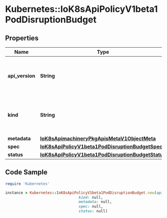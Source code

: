 # Kubernetes::IoK8sApiPolicyV1beta1PodDisruptionBudget

## Properties

Name | Type | Description | Notes
------------ | ------------- | ------------- | -------------
**api_version** | **String** | APIVersion defines the versioned schema of this representation of an object. Servers should convert recognized schemas to the latest internal value, and may reject unrecognized values. More info: https://git.k8s.io/community/contributors/devel/sig-architecture/api-conventions.md#resources | [optional] 
**kind** | **String** | Kind is a string value representing the REST resource this object represents. Servers may infer this from the endpoint the client submits requests to. Cannot be updated. In CamelCase. More info: https://git.k8s.io/community/contributors/devel/sig-architecture/api-conventions.md#types-kinds | [optional] 
**metadata** | [**IoK8sApimachineryPkgApisMetaV1ObjectMeta**](IoK8sApimachineryPkgApisMetaV1ObjectMeta.md) |  | [optional] 
**spec** | [**IoK8sApiPolicyV1beta1PodDisruptionBudgetSpec**](IoK8sApiPolicyV1beta1PodDisruptionBudgetSpec.md) |  | [optional] 
**status** | [**IoK8sApiPolicyV1beta1PodDisruptionBudgetStatus**](IoK8sApiPolicyV1beta1PodDisruptionBudgetStatus.md) |  | [optional] 

## Code Sample

```ruby
require 'Kubernetes'

instance = Kubernetes::IoK8sApiPolicyV1beta1PodDisruptionBudget.new(api_version: null,
                                 kind: null,
                                 metadata: null,
                                 spec: null,
                                 status: null)
```


